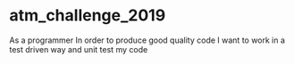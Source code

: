 # atm_challenge_2019

As a programmer
In order to produce good quality code
I want to work in a test driven way and unit test my code
